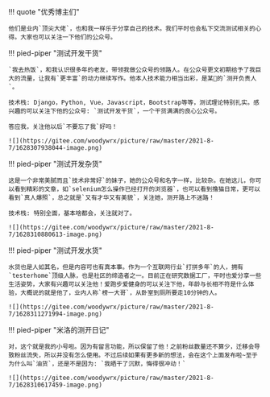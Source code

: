 !!! quote "优秀博主们"

    他们是业内`顶尖大佬`，也和我一样乐于分享自己的技术。我们平时也会私下交流测试相关的心得。大家也可以关注一下他们的公众号。


!!! pied-piper "测试开发干货"

    `我去热饭`，和我认识很多年的老友，带领我做公众号的领路人。在公众号更文初期给予了我巨大的流量，让我有`更丰富`的动力继续写作。他本人技术能力相当出彩，是某🦄的`测开负责人`。

    技术栈: Django，Python, Vue，Javascript，Bootstrap等等，测试理论特别扎实。感兴趣的可以关注下他的公众号: `测试开发干货`，一个干货满满的良心公众号。

    答应我，关注他以后`不要忘了我`好吗！

    ![](https://gitee.com/woodywrx/picture/raw/master/2021-8-7/1628307938044-image.png)


!!! pied-piper "测试开发杂货"

    这是一个非常美腻而且`技术非常好`的妹子，她的公众号和名字一样，比较杂。在她这儿，你可以看到精彩的文章，如`selenium怎么操作已经打开的浏览器`，也可以看到撸猫日常，更可以看到`真人爆照`，总之就是`又有才华又有美貌`，关注她，测开路上不迷路！

    技术栈: 特别全面，基本啥都会，关注就对了。

    ![](https://gitee.com/woodywrx/picture/raw/master/2021-8-7/1628310880613-image.png)


!!! pied-piper "测试开发水货"

    水货也是人如其名，但是内容可也有真本事。作为一个互联网行业`打拼多年`的人，拥有`testerhome`顶级人脉，也是社区的缔造者之一。目前正在研究数据工厂，平时也爱分享一些生活姿势，大家有兴趣可以关注他！爱跑步爱健身的可以关注下他，年龄与长相不符是什么体验，大概说的就是他了，业内人称`榜一大哥`，从卧室到厕所要走10分钟的人。

    ![](https://gitee.com/woodywrx/picture/raw/master/2021-8-7/1628311271994-image.png)


!!! pied-piper "米洛的测开日记"

    对，这个就是我的小号啦。因为有留言功能，所以保留了他！之前粉丝数量还不算少，迁移会导致粉丝流失，所以并没有怎么使用。不过后续如果有更多新的想法，会在这个上面发布啦~至于为什么叫`油货`，还是不是因为: `我晒干了沉默，悔得很冲动！`

    ![](https://gitee.com/woodywrx/picture/raw/master/2021-8-7/1628310617459-image.png)

